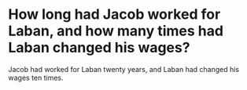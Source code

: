 # How long had Jacob worked for Laban, and how many times had Laban changed his wages?

Jacob had worked for Laban twenty years, and Laban had changed his wages ten times.
